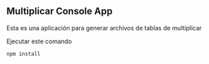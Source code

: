 ## Multiplicar Console App

Esta es una aplicación para generar archivos de tablas de
multiplicar

Ejecutar este comando

````
npm install
````